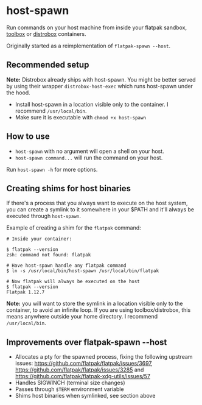 # host-spawn

Run commands on your host machine from inside your flatpak sandbox, [toolbox](https://github.com/containers/toolbox) or [distrobox](https://github.com/89luca89/distrobox) containers.

Originally started as a reimplementation of `flatpak-spawn --host`.

## Recommended setup

**Note:** Distrobox already ships with host-spawn. You might be better served by using their wrapper `distrobox-host-exec` which runs host-spawn under the hood.

* Install host-spawn in a location visible only to the container. I recommend `/usr/local/bin`.
* Make sure it is executable with `chmod +x host-spawn`

## How to use

* `host-spawn` with no argument will open a shell on your host.
* `host-spawn command...` will run the command on your host.

Run `host-spawn -h` for more options.

## Creating shims for host binaries

If there's a process that you always want to execute on the host system, you can
create a symlink to it somewhere in your $PATH and it'll always be executed through `host-spawn`.

Example of creating a shim for the `flatpak` command:

```
# Inside your container:

$ flatpak --version
zsh: command not found: flatpak

# Have host-spawn handle any flatpak command
$ ln -s /usr/local/bin/host-spawn /usr/local/bin/flatpak

# Now flatpak will always be executed on the host
$ flatpak --version
Flatpak 1.12.7
```

**Note:** you will want to store the symlink in a location visible only to the container, to avoid an infinite loop. If you are using toolbox/distrobox, this means anywhere outside your home directory. I recommend `/usr/local/bin`.

## Improvements over flatpak-spawn --host

* Allocates a pty for the spawned process, fixing the following upstream issues: https://github.com/flatpak/flatpak/issues/3697, https://github.com/flatpak/flatpak/issues/3285 and https://github.com/flatpak/flatpak-xdg-utils/issues/57
* Handles SIGWINCH (terminal size changes)
* Passes through `$TERM` environment variable
* Shims host binaries when symlinked, see section above

